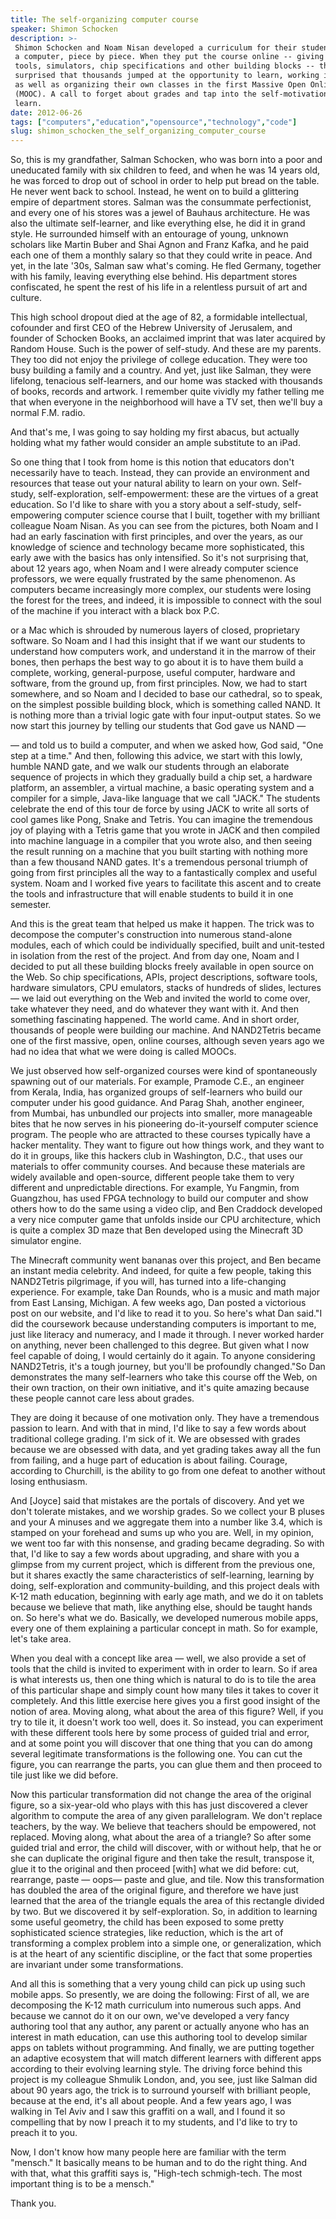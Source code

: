 ```yaml
---
title: The self-organizing computer course
speaker: Shimon Schocken
description: >-
 Shimon Schocken and Noam Nisan developed a curriculum for their students to build
 a computer, piece by piece. When they put the course online -- giving away the
 tools, simulators, chip specifications and other building blocks -- they were
 surprised that thousands jumped at the opportunity to learn, working independently
 as well as organizing their own classes in the first Massive Open Online Course
 (MOOC). A call to forget about grades and tap into the self-motivation to
 learn.
date: 2012-06-26
tags: ["computers","education","opensource","technology","code"]
slug: shimon_schocken_the_self_organizing_computer_course
---
```


So, this is my grandfather, Salman Schocken, who was born into a poor and uneducated
family with six children to feed, and when he was 14 years old, he was forced to drop out
of school in order to help put bread on the table. He never went back to school. Instead,
he went on to build a glittering empire of department stores. Salman was the consummate
perfectionist, and every one of his stores was a jewel of Bauhaus architecture. He was
also the ultimate self-learner, and like everything else, he did it in grand style. He
surrounded himself with an entourage of young, unknown scholars like Martin Buber and Shai
Agnon and Franz Kafka, and he paid each one of them a monthly salary so that they could
write in peace. And yet, in the late '30s, Salman saw what's coming. He fled Germany,
together with his family, leaving everything else behind. His department stores
confiscated, he spent the rest of his life in a relentless pursuit of art and
culture.

This high school dropout died at the age of 82, a formidable intellectual, cofounder and
first CEO of the Hebrew University of Jerusalem, and founder of Schocken Books, an
acclaimed imprint that was later acquired by Random House. Such is the power of
self-study. And these are my parents. They too did not enjoy the privilege of college
education. They were too busy building a family and a country. And yet, just like Salman,
they were lifelong, tenacious self-learners, and our home was stacked with thousands of
books, records and artwork. I remember quite vividly my father telling me that when
everyone in the neighborhood will have a TV set, then we'll buy a normal F.M. radio.

And that's me, I was going to say holding my first abacus, but actually holding what my
father would consider an ample substitute to an iPad. 

So one thing that I took from home is this notion that educators don't necessarily have to
teach. Instead, they can provide an environment and resources that tease out your natural
ability to learn on your own. Self-study, self-exploration, self-empowerment: these are
the virtues of a great education. So I'd like to share with you a story about a self-study,
self-empowering computer science course that I built, together with my brilliant colleague
Noam Nisan. As you can see from the pictures, both Noam and I had an early fascination
with first principles, and over the years, as our knowledge of science and technology
became more sophisticated, this early awe with the basics has only intensified. So it's
not surprising that, about 12 years ago, when Noam and I were already computer science
professors, we were equally frustrated by the same phenomenon. As computers became
increasingly more complex, our students were losing the forest for the trees, and indeed,
it is impossible to connect with the soul of the machine if you interact with a black box
P.C.

or a Mac which is shrouded by numerous layers of closed, proprietary software. So Noam and
I had this insight that if we want our students to understand how computers work, and
understand it in the marrow of their bones, then perhaps the best way to go about it is to
have them build a complete, working, general-purpose, useful computer, hardware and
software, from the ground up, from first principles. Now, we had to start somewhere, and so
Noam and I decided to base our cathedral, so to speak, on the simplest possible building
block, which is something called NAND. It is nothing more than a trivial logic gate with
four input-output states. So we now start this journey by telling our students that God
gave us NAND — 

— and told us to build a computer, and when we asked how, God said, "One step at a time."
And then, following this advice, we start with this lowly, humble NAND gate, and we walk
our students through an elaborate sequence of projects in which they gradually build a
chip set, a hardware platform, an assembler, a virtual machine, a basic operating system
and a compiler for a simple, Java-like language that we call "JACK." The students
celebrate the end of this tour de force by using JACK to write all sorts of cool games
like Pong, Snake and Tetris. You can imagine the tremendous joy of playing with a Tetris
game that you wrote in JACK and then compiled into machine language in a compiler that you
wrote also, and then seeing the result running on a machine that you built starting with
nothing more than a few thousand NAND gates. It's a tremendous personal triumph of going
from first principles all the way to a fantastically complex and useful system. Noam and I
worked five years to facilitate this ascent and to create the tools and infrastructure
that will enable students to build it in one semester.

And this is the great team that helped us make it happen. The trick was to decompose the
computer's construction into numerous stand-alone modules, each of which could be
individually specified, built and unit-tested in isolation from the rest of the project.
And from day one, Noam and I decided to put all these building blocks freely available in
open source on the Web. So chip specifications, APIs, project descriptions, software
tools, hardware simulators, CPU emulators, stacks of hundreds of slides, lectures — we
laid out everything on the Web and invited the world to come over, take whatever they
need, and do whatever they want with it. And then something fascinating happened. The world
came. And in short order, thousands of people were building our machine. And NAND2Tetris
became one of the first massive, open, online courses, although seven years ago we had no
idea that what we were doing is called MOOCs.

We just observed how self-organized courses were kind of spontaneously spawning out of our
materials. For example, Pramode C.E., an engineer from Kerala, India, has organized groups
of self-learners who build our computer under his good guidance. And Parag Shah, another
engineer, from Mumbai, has unbundled our projects into smaller, more manageable bites that
he now serves in his pioneering do-it-yourself computer science program. The people who are
attracted to these courses typically have a hacker mentality. They want to figure out how
things work, and they want to do it in groups, like this hackers club in Washington, D.C.,
that uses our materials to offer community courses. And because these materials are widely
available and open-source, different people take them to very different and unpredictable
directions. For example, Yu Fangmin, from Guangzhou, has used FPGA technology to build our
computer and show others how to do the same using a video clip, and Ben Craddock developed
a very nice computer game that unfolds inside our CPU architecture, which is quite a
complex 3D maze that Ben developed using the Minecraft 3D simulator engine.

The Minecraft community went bananas over this project, and Ben became an instant media
celebrity. And indeed, for quite a few people, taking this NAND2Tetris pilgrimage, if you
will, has turned into a life-changing experience. For example, take Dan Rounds, who is a
music and math major from East Lansing, Michigan. A few weeks ago, Dan posted a victorious
post on our website, and I'd like to read it to you. So here's what Dan said."I did the
coursework because understanding computers is important to me, just like literacy and
numeracy, and I made it through. I never worked harder on anything, never been challenged
to this degree. But given what I now feel capable of doing, I would certainly do it again.
To anyone considering NAND2Tetris, it's a tough journey, but you'll be profoundly
changed."So Dan demonstrates the many self-learners who take this course off the Web, on
their own traction, on their own initiative, and it's quite amazing because these people
cannot care less about grades.

They are doing it because of one motivation only. They have a tremendous passion to
learn. And with that in mind, I'd like to say a few words about traditional college
grading. I'm sick of it. We are obsessed with grades because we are obsessed with data,
and yet grading takes away all the fun from failing, and a huge part of education is about
failing. Courage, according to Churchill, is the ability to go from one defeat to another
without losing enthusiasm. 

And [Joyce] said that mistakes are the portals of discovery. And yet we don't tolerate
mistakes, and we worship grades. So we collect your B pluses and your A minuses and we
aggregate them into a number like 3.4, which is stamped on your forehead and sums up who
you are. Well, in my opinion, we went too far with this nonsense, and grading became
degrading. So with that, I'd like to say a few words about upgrading, and share with you a
glimpse from my current project, which is different from the previous one, but it shares
exactly the same characteristics of self-learning, learning by doing, self-exploration and
community-building, and this project deals with K-12 math education, beginning with early
age math, and we do it on tablets because we believe that math, like anything else, should
be taught hands on. So here's what we do. Basically, we developed numerous mobile apps,
every one of them explaining a particular concept in math. So for example, let's take
area.

When you deal with a concept like area — well, we also provide a set of tools that the
child is invited to experiment with in order to learn. So if area is what interests us,
then one thing which is natural to do is to tile the area of this particular shape and
simply count how many tiles it takes to cover it completely. And this little exercise here
gives you a first good insight of the notion of area. Moving along, what about the area of
this figure? Well, if you try to tile it, it doesn't work too well, does it. So instead,
you can experiment with these different tools here by some process of guided trial and
error, and at some point you will discover that one thing that you can do among several
legitimate transformations is the following one. You can cut the figure, you can rearrange
the parts, you can glue them and then proceed to tile just like we did before.

Now this particular transformation did not change the area of the original figure, so a
six-year-old who plays with this has just discovered a clever algorithm to compute the
area of any given parallelogram. We don't replace teachers, by the way. We believe that
teachers should be empowered, not replaced. Moving along, what about the area of a
triangle? So after some guided trial and error, the child will discover, with or without
help, that he or she can duplicate the original figure and then take the result, transpose
it, glue it to the original and then proceed [with] what we did before: cut, rearrange,
paste — oops— paste and glue, and tile. Now this transformation has doubled the area of
the original figure, and therefore we have just learned that the area of the triangle
equals the area of this rectangle divided by two. But we discovered it by
self-exploration. So, in addition to learning some useful geometry, the child has been
exposed to some pretty sophisticated science strategies, like reduction, which is the art
of transforming a complex problem into a simple one, or generalization, which is at the
heart of any scientific discipline, or the fact that some properties are invariant under
some transformations.

And all this is something that a very young child can pick up using such mobile apps. So
presently, we are doing the following: First of all, we are decomposing the K-12 math
curriculum into numerous such apps. And because we cannot do it on our own, we've
developed a very fancy authoring tool that any author, any parent or actually anyone who
has an interest in math education, can use this authoring tool to develop similar apps on
tablets without programming. And finally, we are putting together an adaptive ecosystem
that will match different learners with different apps according to their evolving
learning style. The driving force behind this project is my colleague Shmulik London, and,
you see, just like Salman did about 90 years ago, the trick is to surround yourself with
brilliant people, because at the end, it's all about people. And a few years ago, I was
walking in Tel Aviv and I saw this graffiti on a wall, and I found it so compelling that
by now I preach it to my students, and I'd like to try to preach it to
you.

Now, I don't know how many people here are familiar with the term "mensch." It basically
means to be human and to do the right thing. And with that, what this graffiti says is,
"High-tech schmigh-tech. The most important thing is to be a mensch." 

Thank you. 

<!--
ad_duration=3.33
comment_count=97
event="TEDGlobal 2012"
external_start_time=0
has_talk_citation=0
intro_duration=11.82
is_subtitle_required="False"
is_talk_featured="True"
language="en"
language_swap="False"
native_language="en"
number_of_related_talks=6
number_of_speakers=1
number_of_subtitled_videos=27
number_of_tags=5
number_of_talk_download_languages=28
number_of_talk_more_resources=1
number_of_talk_recommendations=0
number_of_talks_take_actions=1
post_ad_duration=0.83
published_timestamp="2012-10-04 15:00:47"
recording_date="2012-06-26"
speaker_description="Computer Scientist, Educator"
speaker_is_published=1
speaker_name="Shimon Schocken"
speaker_what_others_say="Thank you﻿ so much sir, for making this freely accessible. We students from developing countries really need this kind of stuff."
talk_name="The self-organizing computer course"
talks_tags=["computers","education","opensource","technology","code"]
url_audio="https://download.ted.com/talks/ShimonSchocken_2012G.mp3?apikey=acme-roadrunner"
url_photo_speaker="https://pe.tedcdn.com/images/ted/dd5c89877c055dae2ed02e5954fec7059e1cbd18_254x191.jpg"
url_photo_talk="https://pe.tedcdn.com/images/ted/b5a6709fd1913ee333964a645d9c8b271ed82da5_1600x1200.jpg"
url_webpage="https://www.ted.com/talks/shimon_schocken_the_self_organizing_computer_course"
video_type_name="TED Stage Talk"
-->